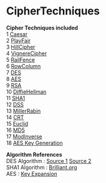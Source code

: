 # CipherTechniques
<!---Click here to view the different files : [Cipher files](/src/main/java/com/cipher/ciphertechniques)    -->

**Cipher Techniques included**  
1 [Caesar](src/main/java/com/cipher/ciphertechniques/Caesar.java)   
2 [PlayFair](src/main/java/com/cipher/ciphertechniques/PlayFair.java)  
3 [HillCipher](src/main/java/com/cipher/ciphertechniques/HillCipher.java)  
4 [VignereCipher](src/main/java/com/cipher/ciphertechniques/VignereCipher.java)   
5 [RailFence](src/main/java/com/cipher/ciphertechniques/RailFence.java)   
6 [RowColumn](src/main/java/com/cipher/ciphertechniques/RowColumn.java)   
7 [DES](src/main/java/com/cipher/ciphertechniques/DES.java)   
8 [AES](src/main/java/com/cipher/ciphertechniques/AES)   
9 [RSA](src/main/java/com/cipher/ciphertechniques/RSA.java)   
10 [DiffieHellman](src/main/java/com/cipher/ciphertechniques/DiffieHellman.java)   
11 [SHA1](src/main/java/com/cipher/ciphertechniques/sha1.java)  
12 [DSS](src/main/java/com/cipher/ciphertechniques/DSS.java)   
13 [MillerRabin](src/main/java/com/cipher/ciphertechniques/MillerRabin.java)   
14 [CRT](src/main/java/com/cipher/ciphertechniques/CRT.java)   
15 [Euclid](src/main/java/com/cipher/ciphertechniques/Euclid.java)   
16 [MD5](src/main/java/com/cipher/ciphertechniques/md5.java)   
17 [ModInverse](src/main/java/com/cipher/ciphertechniques/ModInverse.java)  
18 [AES Key Generation](src/main/java/com/cipher/ciphertechniques/AESKeyGen.java)   

**Algorithm References**   
DES Algorithm : [Source 1](http://page.math.tu-berlin.de/~kant/teaching/hess/krypto-ws2006/des.htm)
[Source 2](https://www.tutorialspoint.com/cryptography/data_encryption_standard.htm)   
SHA1 Algorithm : [Brilliant.org](https://brilliant.org/wiki/secure-hashing-algorithms/)  
AES : [Key Expansion](Algorithms/AESKeyGen.md)  
